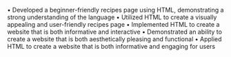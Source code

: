 • Developed a beginner-friendly recipes page using HTML, demonstrating a strong understanding of the language 
• Utilized HTML to create a visually appealing and user-friendly recipes page 
• Implemented HTML to create a website that is both informative and interactive 
• Demonstrated an ability to create a website that is both aesthetically pleasing and functional 
• Applied HTML to create a website that is both informative and engaging for users